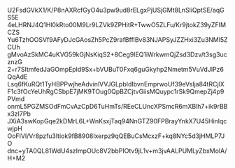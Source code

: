 U2FsdGVkX1/K/P8nAXRcfGyO4u3pw9ud8rELgxPjUSjGMt8LnSliQptSE/aqGS5E
4eLHRNJ4Q1Hl0kRto00M9Lr9LZVk9ZPHitR+TwwO5ZLFu/Kr9jtokZ39yZFIMCZS
Yu6TzhOOSVf9AFyDJcGAosZh5PcZ9rafBfflBv83NJAPSyJZZHxi3Zu3NMl5ZCUh
gMvoAzSkMC4uKVG59kGjNsKiqS2+8Ceg9lEQ1iWrkwmQjZsd3Dzv/t3sg3ucznzG
2+r7SItmfedJaGOmpEpld9Sx+bVUBuT0Fxq6guGkyhp2Nmetm5VuVdJlPz6QqAdE
Lsq6fKuRQt1TyHBPPwjheAdvinlVVJGLpbIdIbvnEmprwoUf39eVslja84tRCjlX
F1c3fOcYeUhRgCSbpE7jMK9TOug0QpBZCjtvGiisMQuypc1rSk9QmepZj4p9PVmd
onmL5PGZMSOdFmCvAzCpD6TuHmTs/REeCLUncXPSmcR6mXBlh7+ik9rBBx3zI7Pb
JXiA3swKopGqe2kDMrL6L+WnKsxjTaq94NnGTZ90FPBrayYnkX7U45HinlqcwjpH
OoFIVl/Vr8pzfu3ltiok9fB8908Ixerpz9qQEBuCsMcxzF+kq8NYc5d3jHMLP7JO
dnc+yTA0QL81WdU4szImpOUc8V2bbPIOtv9jL1v+m3jvAALPUMLyZbxMolA/H+M2
